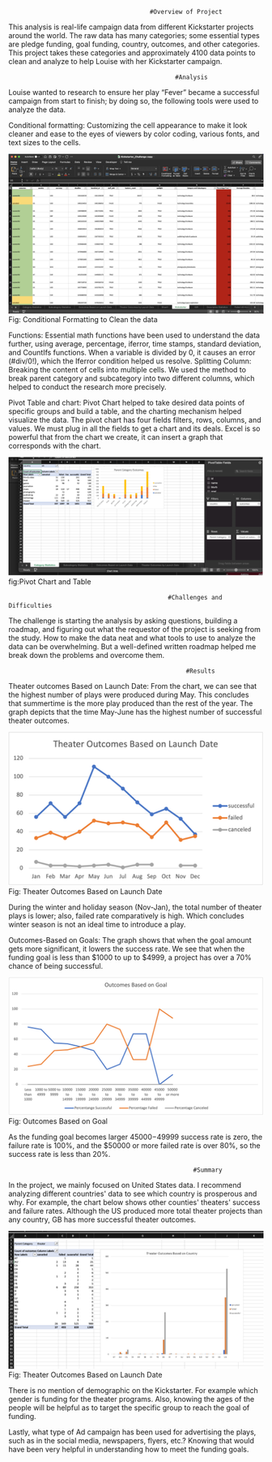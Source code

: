                                              
                                           #Overview of Project
                                                         
This analysis is real-life campaign data from different Kickstarter projects around the world. The raw data has many categories; some essential types are pledge funding, goal funding, country, outcomes, and other categories. This project takes these categories and approximately 4100 data points to clean and analyze to help Louise with her Kickstarter campaign.

                                                  #Analysis
Louise wanted to research to ensure her play “Fever” became a successful campaign from start to finish; by doing so, the following tools were used to analyze the data.

Conditional formatting: Customizing the cell appearance to make it look cleaner and ease to the eyes of viewers by color coding, various fonts, and text sizes to the cells. 

![](https://github.com/smzd/Kickstarter_Analysis/blob/main/Resources/CleaningTheData.png)
Fig: Conditional Formatting to Clean the data

Functions: Essential math functions have been used to understand the data further, using average, percentage, iferror, time stamps, standard deviation, and CountIfs functions. When a variable is divided by 0, it causes an error (#div/0!), which the Iferror condition helped us resolve. 
Splitting Column: Breaking the content of cells into multiple cells. We used the method to break parent category and subcategory into two different columns, which helped to conduct the research more precisely.  

Pivot Table and chart: Pivot Chart helped to take desired data points of specific groups and build a table, and the charting mechanism helped visualize the data. The pivot chart has four fields filters, rows, columns, and values. We must plug in all the fields to get a chart and its deals. Excel is so powerful that from the chart we create, it can insert a graph that corresponds with the chart. 

![](https://github.com/smzd/Kickstarter_Analysis/blob/main/Resources/pivotChart.png)
fig:Pivot Chart and Table

                                                #Challenges and Difficulties
The challenge is starting the analysis by asking questions, building a roadmap, and figuring out what the requestor of the project is seeking from the study. How to make the data neat and what tools to use to analyze the data can be overwhelming. But a well-defined written roadmap helped me break down the problems and overcome them. 
  
                                                     #Results
Theater outcomes Based on Launch Date: From the chart, we can see that the highest number of plays were produced during May. This concludes that summertime is the more play produced than the rest of the year. The graph depicts that the time May-June has the highest number of successful theater outcomes. 

![](https://github.com/smzd/Kickstarter_Analysis/blob/main/Resources/Theater_Outcomes_vs_Launch.png) 
Fig: Theater Outcomes Based on Launch Date

During the winter and holiday season (Nov-Jan), the total number of theater plays is lower; also, failed rate comparatively is high. Which concludes winter season is not an ideal time to introduce a play.

Outcomes-Based on Goals: The graph shows that when the goal amount gets more significant, it lowers the success rate. We see that when the funding goal is less than $1000 to up to $4999, a project has over a 70% chance of being successful. 
 
 ![](https://github.com/smzd/Kickstarter_Analysis/blob/main/Resources/Outcomes_vs_Goals.png)
Fig: Outcomes Based on Goal

As the funding goal becomes larger $45000-$49999 success rate is zero, the failure rate is 100%, and the $50000 or more failed rate is over 80%, so the success rate is less than 20%.

                                                       #Summary
                                                                    
In the project, we mainly focused on United States data. I recommend analyzing different countries' data to see which country is prosperous and why. For example, the chart below shows other counties' theaters' success and failure rates. Although the US produced more total theater projects than any country, GB has more successful theater outcomes. 

![](https://github.com/smzd/Kickstarter_Analysis/blob/main/Resources/Theater%20Outcomes%20Based%20on%20Country.png)
Fig: Theater Outcomes Based on Launch Date

There is no mention of demographic on the Kickstarter. For example which gender is funding for the theater programs. Also, knowing the ages of the people will be helpful as to target the specific group to reach the goal of funding. 

Lastly, what type of Ad campaign has been used for advertising the plays, such as in the social media, newspapers, flyers, etc.? Knowing that would have been very helpful in understanding how to meet the funding goals.

